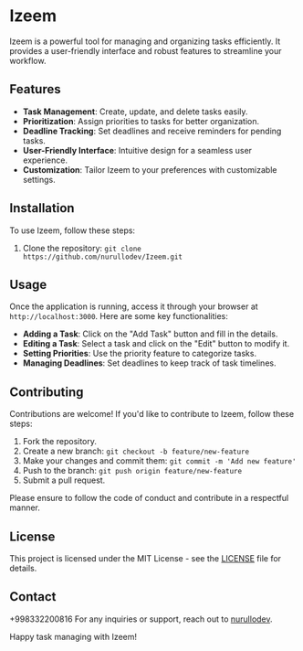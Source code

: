 # Izeem

Izeem is a powerful tool for managing and organizing tasks efficiently. It provides a user-friendly interface and robust features to streamline your workflow.

## Features

- **Task Management**: Create, update, and delete tasks easily.
- **Prioritization**: Assign priorities to tasks for better organization.
- **Deadline Tracking**: Set deadlines and receive reminders for pending tasks.
- **User-Friendly Interface**: Intuitive design for a seamless user experience.
- **Customization**: Tailor Izeem to your preferences with customizable settings.

## Installation

To use Izeem, follow these steps:

1. Clone the repository: `git clone https://github.com/nurullodev/Izeem.git`

## Usage

Once the application is running, access it through your browser at `http://localhost:3000`. Here are some key functionalities:

- **Adding a Task**: Click on the "Add Task" button and fill in the details.
- **Editing a Task**: Select a task and click on the "Edit" button to modify it.
- **Setting Priorities**: Use the priority feature to categorize tasks.
- **Managing Deadlines**: Set deadlines to keep track of task timelines.

## Contributing

Contributions are welcome! If you'd like to contribute to Izeem, follow these steps:

1. Fork the repository.
2. Create a new branch: `git checkout -b feature/new-feature`
3. Make your changes and commit them: `git commit -m 'Add new feature'`
4. Push to the branch: `git push origin feature/new-feature`
5. Submit a pull request.

Please ensure to follow the code of conduct and contribute in a respectful manner.

## License

This project is licensed under the MIT License - see the [LICENSE](LICENSE) file for details.

## Contact
+998332200816
For any inquiries or support, reach out to [nurullodev](https://github.com/nurullodev).

Happy task managing with Izeem!
